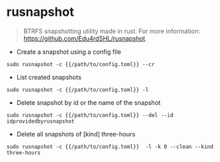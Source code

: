 # rusnapshot
> BTRFS snapshotting utility made in rust.
> For more information: <https://github.com/Edu4rdSHL/rusnapshot>.
- Create a snapshot using a config file 

`sudo rusnapshot -c {{/path/to/config.toml}} --cr`

- List created snapshots 

`sudo rusnapshot -c {{/path/to/config.toml}} -l`

- Delete snapshot by id or the name of the snapshot

`sudo rusnapshot -c {{/path/to/config.toml}} --del --id idprovidedbyrusnapshot`

- Delete all snapshots of [kind] three-hours

`sudo rusnapshot -c {{/path/to/config.toml}}  -l -k 0 --clean --kind three-hours`
